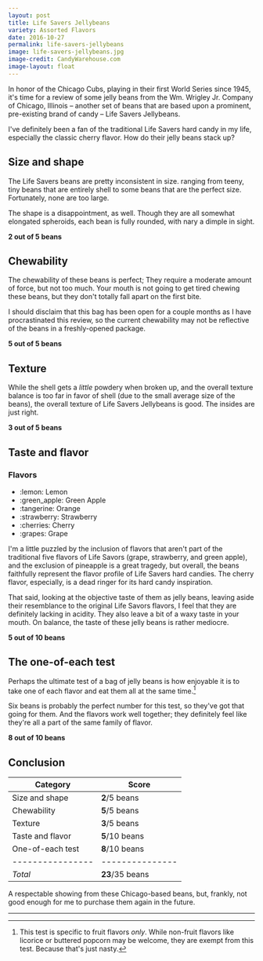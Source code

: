 ```yaml
---
layout: post
title: Life Savers Jellybeans
variety: Assorted Flavors
date: 2016-10-27
permalink: life-savers-jellybeans
image: life-savers-jellybeans.jpg
image-credit: CandyWarehouse.com
image-layout: float
---
```


In honor of the Chicago Cubs, playing in their first World Series since 1945,
it's time for a review of some jelly beans from the Wm. Wrigley Jr. Company
of Chicago, Illinois – another set of  beans that are based upon a prominent,
pre-existing brand of candy – Life Savers Jellybeans.

I've definitely been a fan of the traditional Life Savers hard candy in my life,
especially the classic cherry flavor. How do their jelly beans stack up?


## Size and shape

The Life Savers beans are pretty inconsistent in size.
ranging from teeny, tiny beans that are entirely shell
to some beans that are the perfect size.
Fortunately, none are too large.

The shape is a disappointment, as well.
Though they are all somewhat elongated spheroids,
each bean is fully rounded, with nary a dimple in sight.

**2 out of 5 beans**


## Chewability

The chewability of these beans is perfect;
They require a moderate amount of force, but not too much.
Your mouth is not going to get tired chewing these beans,
but they don't totally fall apart on the first bite.

I should disclaim that this bag has been open for a couple months
as I have procrastinated this review, so the current chewability
may not be  reflective of the beans in a freshly-opened package.

**5 out of 5 beans**


## Texture

While the shell gets a _little_ powdery when broken up,
and the overall texture balance is too far in favor of shell
(due to the small average size of the beans),
the overall texture of Life Savers Jellybeans is good.
The insides are just right.

**3 out of 5 beans**


## Taste and flavor

<div class="inset">
    <h3>Flavors</h3>
    <ul class="emoji-list">
        <li>:lemon: Lemon</li>
        <li>:green_apple: Green Apple</li>
        <li>:tangerine: Orange</li>
        <li>:strawberry: Strawberry</li>
        <li>:cherries: Cherry</li>
        <li>:grapes: Grape</li>
    </ul>
</div>

I'm a little puzzled by the inclusion of flavors that aren't part of the
traditional five flavors of Life Savors (grape, strawberry, and green apple),
and the exclusion of pineapple is a great tragedy,
but overall, the beans faithfully represent
the flavor profile of Life Savers hard candies.
The cherry flavor, especially, is a dead ringer for its hard candy inspiration.

That said, looking at the objective taste of them as jelly beans,
leaving aside their resemblance to the original Life Savors flavors,
I feel that they are definitely lacking in acidity.
They also leave a bit of a waxy taste in your mouth.
On balance, the taste of these jelly beans is rather mediocre.

**5 out of 10 beans**


## The one-of-each test

Perhaps the ultimate test of a bag of jelly beans is how enjoyable it is
to take one of each flavor and eat them all at the same time.[^1]

Six beans is probably the perfect number for this test,
so they've got that going for them.
And the flavors work well together; they definitely
feel like they're all a part of the same family of flavor.

**8 out of 10 beans**


## Conclusion

Category         | Score
---------------- | ---------------
Size and shape   | **2**/5 beans
Chewability      | **5**/5 beans
Texture          | **3**/5 beans
Taste and flavor | **5**/10 beans
One-of-each test | **8**/10 beans
---------------- | ---------------
_Total_          | **23**/35 beans

A respectable showing from these Chicago-based beans, but, frankly,
not good enough for me to purchase them again in the future.


---

[^1]: This test is specific to fruit flavors _only_. While non-fruit flavors like licorice or buttered popcorn may be welcome, they are exempt from this test. Because that's just nasty.
